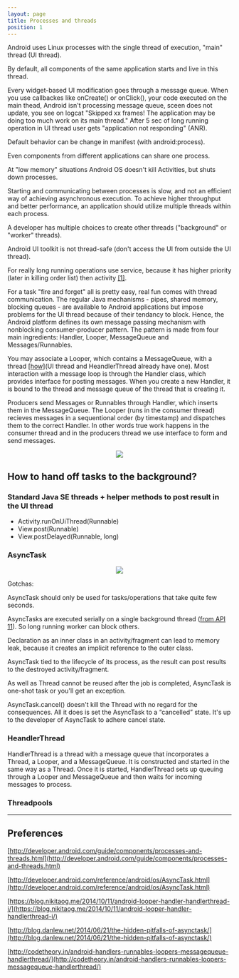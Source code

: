 ```yaml
---
layout: page
title: Processes and threads
position: 1
---
```


Android uses Linux processes with the single thread of execution, "main" thread (UI thread).

By default, all components of the same application starts and live in this thread.

Every widget-based UI modification goes through a message queue. When you use callbackes like onCreate() or onClick(), your code executed on the main thead, Android isn't processing message queue, sceen does not update, you see on logcat "Skipped xx frames! The application may be doing too much work on its main thread." After 5 sec of long running operation in UI thread user gets  "application not responding" (ANR).

Default behavior can be change in manifest (with android:process).

Even components from different applications can share one process.

At "low memory" situations Android OS doesn't kill Activities, but shuts down processes.

Starting and communicating between processes is slow, and not an efficient way of achieving asynchronous execution. To achieve higher throughput and better performance, an application should utilize multiple threads within each process.

A developer has multiple choices to create other threads ("background" or "worker" threads).

Android UI toolkit is not thread-safe (don't access the UI from outside the UI thread).

For really long running operations use service, because it has higher priority (later in killing order list) then activity [[1]](http://developer.android.com/guide/components/processes-and-threads.html#Lifecycle).

For a task "fire and forget" all is pretty easy, real fun comes with thread communication. The regular Java mechanisms - pipes, shared memory, blocking queues - are available to Android applications but impose problems for the UI thread because of their tendancy to block. Hence, the Android platform defines its own message passing mechanism with nonblocking consumer-producer pattern.
The pattern is made from four main ingredients: Handler, Looper, MessageQueue and Messages/Runnables. 

You may associate a Looper, which contains a MessageQueue, with a thread [[how]](http://developer.android.com/reference/android/os/Looper.html)(UI thread and HeandlerThread already have one). Most interaction with a message loop is through the Handler class, which provides interface for posting messages. When you create a new Handler, it is bound to the thread and message queue of the thread that is creating it.

Producers send Messages or Runnables through Handler, which inserts them in the MessageQueue. The Looper (runs in the consumer thread) recieves messages in a sequentional order (by timestamp) and dispatches them to the correct Handler. In other words true work happens in the consumer thread and in the producers thread we use interface to form and send messages. 

<center><img src="{{ site.url }}/assets/handler.png"/></center>

## How to hand off tasks to the background?

### Standard Java SE threads + helper methods to post result in the UI thread

* Activity.runOnUiThread(Runnable)
* View.post(Runnable)
* View.postDelayed(Runnable, long)

### AsyncTask

<center><img src="{{ site.url }}/assets/async_task.png"/></center>

Gotchas:

AsyncTask should only be used for tasks/operations that take quite few seconds.

AsyncTasks are executed serially on a single background thread ([from API 11](http://developer.android.com/reference/android/os/AsyncTask.html#execute(Params...))). So long running worker can block others.

Declaration as an inner class in an activity/fragment can lead to memory leak, because it creates an implicit reference to the outer class.

AsyncTask tied to the lifecycle of its process, as the result can post results to the destroyed activity/fragment.

As well as Thread cannot be reused after the job is completed, AsyncTask is one-shot task or you'll get an exception.

AsyncTask.cancel() doesn't kill the Thread with no regard for the consequences. All it does is set the AsyncTask to a “cancelled” state.
It's up to the developer of AsyncTask to adhere cancel state.

### HeandlerThread

HandlerThread is a thread with a message queue that incorporates a Thread, a Looper, and a MessageQueue. It is constructed and started in the same way as a Thread. Once it is started, HandlerThread sets up queuing through a Looper and MessageQueue and then waits for incoming messages to process.



### Threadpools

-----------

## Preferences

[http://developer.android.com/guide/components/processes-and-threads.html](http://developer.android.com/guide/components/processes-and-threads.html)

[http://developer.android.com/reference/android/os/AsyncTask.html](http://developer.android.com/reference/android/os/AsyncTask.html)

[https://blog.nikitaog.me/2014/10/11/android-looper-handler-handlerthread-i/](https://blog.nikitaog.me/2014/10/11/android-looper-handler-handlerthread-i/)

[http://blog.danlew.net/2014/06/21/the-hidden-pitfalls-of-asynctask/](http://blog.danlew.net/2014/06/21/the-hidden-pitfalls-of-asynctask/)

[http://codetheory.in/android-handlers-runnables-loopers-messagequeue-handlerthread/](http://codetheory.in/android-handlers-runnables-loopers-messagequeue-handlerthread/)







